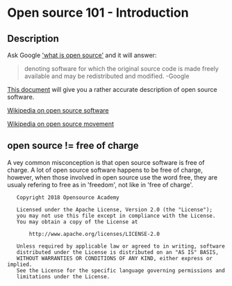 # Open source 101 - Introduction

## Description

Ask Google ['what is open source'](https://www.google.com/search?q=what+is+open+source) and it will answer:
> denoting software for which the original source code is made freely available and may be redistributed and modified. -Google

[This document](https://opensource.org/osd) will give you a rather accurate description of open source software.

[Wikipedia on open source software](https://en.wikipedia.org/wiki/Open-source_software) 

[Wikipedia on open source movement](https://en.wikipedia.org/wiki/Open-source_software_movement)


## open source != free of charge
A vey common misconception is that open source software is free of charge. A lot of open source software happens to be free of charge, however, when those involved in open source use the word free, they are usualy refering to free as in 'freedom', not like in 'free of charge'.

```
   Copyright 2018 Opensource Academy

   Licensed under the Apache License, Version 2.0 (the "License");
   you may not use this file except in compliance with the License.
   You may obtain a copy of the License at

       http://www.apache.org/licenses/LICENSE-2.0

   Unless required by applicable law or agreed to in writing, software
   distributed under the License is distributed on an "AS IS" BASIS,
   WITHOUT WARRANTIES OR CONDITIONS OF ANY KIND, either express or implied.
   See the License for the specific language governing permissions and
   limitations under the License.
```

